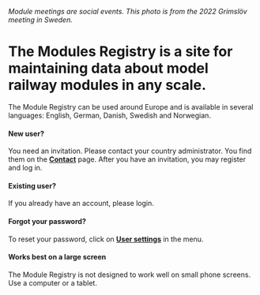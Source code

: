 ﻿*Module meetings are social events. This photo is from the 2022 Grimslöv meeting in Sweden.*

# The **Modules Registry** is a site for maintaining data about model railway modules in any scale.
The Module Registry can be used around Europe and is available in several languages: English, German, Danish, Swedish and Norwegian.

#### New user?
You need an invitation. Please contact your country administrator.
You find them on the [**Contact**](/Contact) page.
After you have an invitation, you may register and log in.

#### Existing user?
If you already have an account, please login.

#### Forgot your password?
To reset your password, click on [**User settings**](/Users/Settings) in the menu.

#### Works best on a large screen
The Module Registry is not designed to work well on small phone screens.
Use a computer or a tablet.




